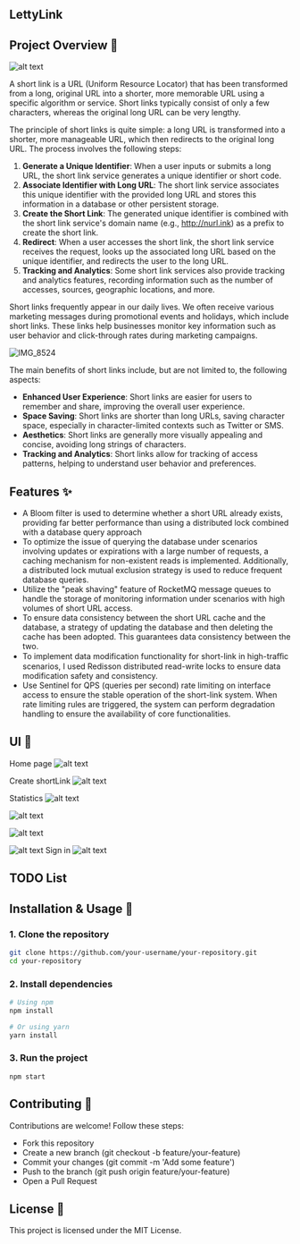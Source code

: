 ## LettyLink

## Project Overview 📖

![alt text](a3660bafb5fe56a64c2ed6742724693b.png)

A short link is a URL (Uniform Resource Locator) that has been transformed from a long, original URL into a shorter, more memorable URL using a specific algorithm or service. Short links typically consist of only a few characters, whereas the original long URL can be very lengthy.

The principle of short links is quite simple: a long URL is transformed into a shorter, more manageable URL, which then redirects to the original long URL. The process involves the following steps:

1. **Generate a Unique Identifier**: When a user inputs or submits a long URL, the short link service generates a unique identifier or short code.
2. **Associate Identifier with Long URL**: The short link service associates this unique identifier with the provided long URL and stores this information in a database or other persistent storage.
3. **Create the Short Link**: The generated unique identifier is combined with the short link service's domain name (e.g., <http://nurl.ink>) as a prefix to create the short link.
4. **Redirect**: When a user accesses the short link, the short link service receives the request, looks up the associated long URL based on the unique identifier, and redirects the user to the long URL.
5. **Tracking and Analytics**: Some short link services also provide tracking and analytics features, recording information such as the number of accesses, sources, geographic locations, and more.

Short links frequently appear in our daily lives. We often receive various marketing messages during promotional events and holidays, which include short links. These links help businesses monitor key information such as user behavior and click-through rates during marketing campaigns.

![IMG_8524](https://github.com/user-attachments/assets/03f09256-2088-4795-acff-91965b120e5b)

The main benefits of short links include, but are not limited to, the following aspects:

- **Enhanced User Experience**: Short links are easier for users to remember and share, improving the overall user experience.
- **Space Saving**: Short links are shorter than long URLs, saving character space, especially in character-limited contexts such as Twitter or SMS.
- **Aesthetics**: Short links are generally more visually appealing and concise, avoiding long strings of characters.
- **Tracking and Analytics**: Short links allow for tracking of access patterns, helping to understand user behavior and preferences.

## Features ✨

- A Bloom filter is used to determine whether a short URL already exists, providing far better performance than using a distributed lock combined with a database query approach
- To optimize the issue of querying the database under scenarios involving updates or expirations with a large number of requests, a caching mechanism for non-existent reads is implemented. Additionally, a distributed lock mutual exclusion strategy is used to reduce frequent database queries.
- Utilize the "peak shaving" feature of RocketMQ message queues to handle the storage of monitoring information under scenarios with high volumes of short URL access.
- To ensure data consistency between the short URL cache and the database, a strategy of updating the database and then deleting the cache has been adopted. This guarantees data consistency between the two.
- To implement data modification functionality for short-link in high-traﬀic scenarios, I used Redisson distributed read-write locks to ensure data modification safety and consistency.
- Use Sentinel for QPS (queries per second) rate limiting on interface access to ensure the stable operation of the short-link system. When rate limiting rules are triggered, the system can perform degradation handling to ensure the availability of core functionalities.

## UI 📸

Home page
![alt text](image-1.png)

Create shortLink
![alt text](image-2.png)

Statistics
![alt text](image-3.png)

![alt text](image-4.png)

![alt text](image-5.png)

![alt text](image-6.png)
Sign in
![alt text](image.png)

## TODO List

## Installation & Usage 🚀

### 1. Clone the repository

```bash
git clone https://github.com/your-username/your-repository.git
cd your-repository
```

### 2. Install dependencies

```bash
# Using npm
npm install

# Or using yarn
yarn install
```

### 3. Run the project

```
npm start
```

## Contributing 🤝

Contributions are welcome! Follow these steps:

- Fork this repository
- Create a new branch (git checkout -b feature/your-feature)
- Commit your changes (git commit -m 'Add some feature')
- Push to the branch (git push origin feature/your-feature)
- Open a Pull Request

## License 📄

This project is licensed under the MIT License.
